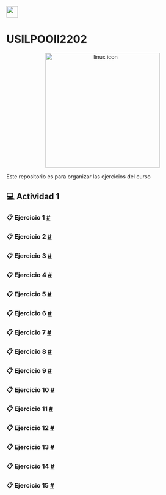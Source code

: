 <img src="https://upload.wikimedia.org/wikipedia/commons/8/87/Usil.png" width="30px"><h1>USILPOOII2202</h1>
<p align="center">
<img src="https://images.pling.com/img/00/00/55/86/05/1442245/24647f211b4887364973b9958bed65676de92a8d7b2cf31af3e3297a9d74b8ab037e.gif" alt="linux icon"
width="300px">
</p>

Este repositorio es para organizar las ejercicios del curso
## :computer: Actividad 1
### :clipboard: Ejercicio 1 [#](https://github.com/andresG1802/POO2/blob/310a09e20400ae89aeb9e10a1b2cdbd071e5f843/Actividad%201/Ejercico1.java)

### :clipboard: Ejercicio 2 [#](https://github.com/andresG1802/POO2/blob/main/Actividad%201/Ejercicio2.java)

### :clipboard: Ejercicio 3 [#](https://github.com/andresG1802/POO2/blob/98fbed7d3c8d10ea4d9577c6181ac64984c475b2/Actividad%201/Ejericico3.java)

### :clipboard: Ejercicio 4 [#](https://github.com/andresG1802/POO2/blob/98fbed7d3c8d10ea4d9577c6181ac64984c475b2/Actividad%201/Ejercicio4.java)

### :clipboard: Ejercicio 5 [#](https://github.com/andresG1802/POO2/blob/98fbed7d3c8d10ea4d9577c6181ac64984c475b2/Actividad%201/Ejercicio%205.java)

### :clipboard: Ejercicio 6 [#](https://github.com/andresG1802/POO2/blob/98fbed7d3c8d10ea4d9577c6181ac64984c475b2/Actividad%201/Ejercicio6.java)

### :clipboard: Ejercicio 7 [#](https://github.com/andresG1802/POO2/blob/98fbed7d3c8d10ea4d9577c6181ac64984c475b2/Actividad%201/Ejercicio7.java)

### :clipboard: Ejercicio 8 [#](https://github.com/andresG1802/POO2/blob/98fbed7d3c8d10ea4d9577c6181ac64984c475b2/Actividad%201/Ejercicio8.java)

### :clipboard: Ejercicio 9 [#](https://github.com/andresG1802/POO2/blob/98fbed7d3c8d10ea4d9577c6181ac64984c475b2/Actividad%201/Ejercicio9.java)

### :clipboard: Ejercicio 10 [#](https://github.com/andresG1802/POO2/blob/98fbed7d3c8d10ea4d9577c6181ac64984c475b2/Actividad%201/Ejercicio10.java)

### :clipboard: Ejercicio 11 [#](https://github.com/andresG1802/POO2/blob/98fbed7d3c8d10ea4d9577c6181ac64984c475b2/Actividad%201/Ejercicio11.java)

### :clipboard: Ejercicio 12 [#](https://github.com/andresG1802/POO2/blob/98fbed7d3c8d10ea4d9577c6181ac64984c475b2/Actividad%201/Ejercicio12.java)

### :clipboard: Ejercicio 13 [#](https://github.com/andresG1802/POO2/blob/98fbed7d3c8d10ea4d9577c6181ac64984c475b2/Actividad%201/Ejercicio13.java)

### :clipboard: Ejercicio 14 [#](https://github.com/andresG1802/POO2/blob/98fbed7d3c8d10ea4d9577c6181ac64984c475b2/Actividad%201/Ejercicio14.java)

### :clipboard: Ejercicio 15 [#](https://github.com/andresG1802/POO2/blob/98fbed7d3c8d10ea4d9577c6181ac64984c475b2/Actividad%201/Ejercicio15.java)


